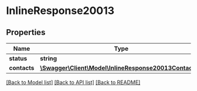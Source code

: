 # InlineResponse20013

## Properties
Name | Type | Description | Notes
------------ | ------------- | ------------- | -------------
**status** | **string** |  | [optional] 
**contacts** | [**\Swagger\Client\Model\InlineResponse20013Contacts[]**](InlineResponse20013Contacts.md) |  | [optional] 

[[Back to Model list]](../../README.md#documentation-for-models) [[Back to API list]](../../README.md#documentation-for-api-endpoints) [[Back to README]](../../README.md)

